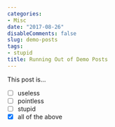 ```yaml
---
categories:
- Misc
date: "2017-08-26"
disableComments: false
slug: demo-posts
tags:
- stupid
title: Running Out of Demo Posts
---
```


This post is...

- [ ] useless
- [ ] pointless
- [ ] stupid
- [x] all of the above
